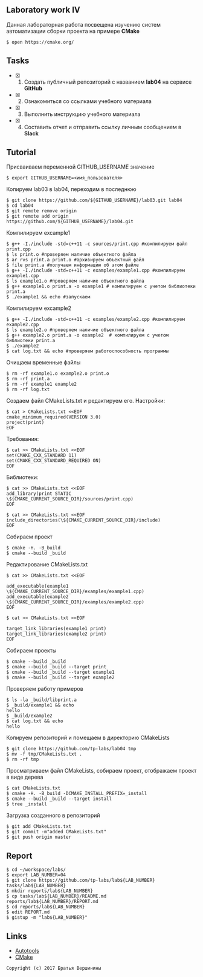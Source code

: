 ## Laboratory work IV

Данная лабораторная работа посвещена изучению систем автоматизации сборки проекта на примере **CMake**

```ShellSession
$ open https://cmake.org/
```

## Tasks

- [X] 1. Создать публичный репозиторий с названием **lab04** на сервисе **GitHub**
- [X] 2. Ознакомиться со ссылками учебного материала
- [X] 3. Выполнить инструкцию учебного материала
- [X] 4. Составить отчет и отправить ссылку личным сообщением в **Slack**

## Tutorial
Присваиваем переменной GITHUB_USERNAME значение
```ShellSession
$ export GITHUB_USERNAME=<имя_пользователя>
```
Копируем lab03 в lab04, переходим в последнюю
```ShellSession
$ git clone https://github.com/${GITHUB_USERNAME}/lab03.git lab04
$ cd lab04
$ git remote remove origin
$ git remote add origin https://github.com/${GITHUB_USERNAME}/lab04.git
```
Компилируем excample1
```ShellSession
$ g++ -I./include -std=c++11 -c sources/print.cpp #компилируем файл print.cpp
$ ls print.o #проверяем наличие объектного файла
$ ar rvs print.a print.o #архивируем объектный файл
$ file print.a #получаем информацию об этом файле
$ g++ -I./include -std=c++11 -c examples/example1.cpp #компилируем example1.cpp
$ ls example1.o #проверяем наличие объектного файла                                      
$ g++ example1.o print.a -o example1 # компилируем с учетом библиотеки print.a
$ ./example1 && echo #запускаем                                   
```
Компилируем excample2
```ShellSession
$ g++ -I./include -std=c++11 -c examples/example2.cpp #компилируем example2.cpp
$ ls example2.o #проверяем наличие объектного файла           
$ g++ example2.o print.a -o example2  # компилируем с учетом библиотеки print.a
$ ./example2
$ cat log.txt && echo #проверяем работоспособность программы
```
Очищаем временные файлы
```ShellSession
$ rm -rf example1.o example2.o print.o 
$ rm -rf print.a 
$ rm -rf example1 example2
$ rm -rf log.txt
```
Создаем файл CMakeLists.txt и редактируем его.
Настройки:
```ShellSession 
$ cat > CMakeLists.txt <<EOF
cmake_minimum_required(VERSION 3.0)
project(print)
EOF
```
Требования:
```ShellSession
$ cat >> CMakeLists.txt <<EOF
set(CMAKE_CXX_STANDARD 11)
set(CMAKE_CXX_STANDARD_REQUIRED ON)
EOF
```
Библиотеки:
```ShellSession
$ cat >> CMakeLists.txt <<EOF
add_library(print STATIC \${CMAKE_CURRENT_SOURCE_DIR}/sources/print.cpp)
EOF
```

```ShellSession
$ cat >> CMakeLists.txt <<EOF
include_directories(\${CMAKE_CURRENT_SOURCE_DIR}/include)
EOF
```
Собираем проект
```ShellSession
$ cmake -H. -B_build
$ cmake --build _build
```
Редактирование CMakeLists.txt
```ShellSession
$ cat >> CMakeLists.txt <<EOF

add_executable(example1 \${CMAKE_CURRENT_SOURCE_DIR}/examples/example1.cpp)
add_executable(example2 \${CMAKE_CURRENT_SOURCE_DIR}/examples/example2.cpp)
EOF
```

```ShellSession
$ cat >> CMakeLists.txt <<EOF

target_link_libraries(example1 print)
target_link_libraries(example2 print)
EOF
```
Собираем проекты
```ShellSession
$ cmake --build _build
$ cmake --build _build --target print
$ cmake --build _build --target example1
$ cmake --build _build --target example2
```
Проверяем работу примеров
```ShellSession
$ ls -la _build/libprint.a
$ _build/example1 && echo
hello
$ _build/example2
$ cat log.txt && echo
hello
```
Копируем репозиторий и помещаем в директорию CMakeLists 
```ShellSession
$ git clone https://github.com/tp-labs/lab04 tmp
$ mv -f tmp/CMakeLists.txt .
$ rm -rf tmp
```
Просматриваем файл CMakeLists, собираем проект, отображаем проект в виде дерева
```ShellSession
$ cat CMakeLists.txt
$ cmake -H. -B_build -DCMAKE_INSTALL_PREFIX=_install
$ cmake --build _build --target install
$ tree _install
```
Загрузка созданного в репозиторий
```ShellSession
$ git add CMakeLists.txt
$ git commit -m"added CMakeLists.txt"
$ git push origin master
```

## Report

```ShellSession
$ cd ~/workspace/labs/
$ export LAB_NUMBER=04
$ git clone https://github.com/tp-labs/lab${LAB_NUMBER} tasks/lab${LAB_NUMBER}
$ mkdir reports/lab${LAB_NUMBER}
$ cp tasks/lab${LAB_NUMBER}/README.md reports/lab${LAB_NUMBER}/REPORT.md
$ cd reports/lab${LAB_NUMBER}
$ edit REPORT.md
$ gistup -m "lab${LAB_NUMBER}"
```

## Links

- [Autotools](http://www.gnu.org/software/automake/manual/html_node/Autotools-Introduction.html)
- [CMake](https://cgold.readthedocs.io/en/latest/index.html)

```
Copyright (c) 2017 Братья Вершинины
```
